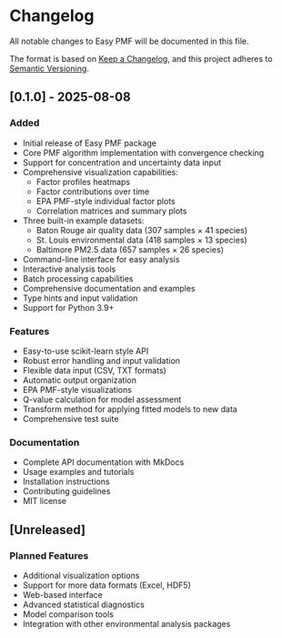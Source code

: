 # Changelog

All notable changes to Easy PMF will be documented in this file.

The format is based on [Keep a Changelog](https://keepachangelog.com/en/1.0.0/),
and this project adheres to [Semantic Versioning](https://semver.org/spec/v2.0.0.html).

## [0.1.0] - 2025-08-08

### Added
- Initial release of Easy PMF package
- Core PMF algorithm implementation with convergence checking
- Support for concentration and uncertainty data input
- Comprehensive visualization capabilities:
  - Factor profiles heatmaps
  - Factor contributions over time
  - EPA PMF-style individual factor plots
  - Correlation matrices and summary plots
- Three built-in example datasets:
  - Baton Rouge air quality data (307 samples × 41 species)
  - St. Louis environmental data (418 samples × 13 species)
  - Baltimore PM2.5 data (657 samples × 26 species)
- Command-line interface for easy analysis
- Interactive analysis tools
- Batch processing capabilities
- Comprehensive documentation and examples
- Type hints and input validation
- Support for Python 3.9+

### Features
- Easy-to-use scikit-learn style API
- Robust error handling and input validation
- Flexible data input (CSV, TXT formats)
- Automatic output organization
- EPA PMF-style visualizations
- Q-value calculation for model assessment
- Transform method for applying fitted models to new data
- Comprehensive test suite

### Documentation
- Complete API documentation with MkDocs
- Usage examples and tutorials
- Installation instructions
- Contributing guidelines
- MIT license

## [Unreleased]

### Planned Features
- Additional visualization options
- Support for more data formats (Excel, HDF5)
- Web-based interface
- Advanced statistical diagnostics
- Model comparison tools
- Integration with other environmental analysis packages
